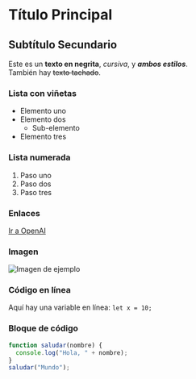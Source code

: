 # Título Principal

## Subtítulo Secundario

Este es un **texto en negrita**, *cursiva*, y ***ambos estilos***.  
También hay ~~texto tachado~~.

### Lista con viñetas

- Elemento uno
- Elemento dos
  - Sub-elemento
- Elemento tres

### Lista numerada

1. Paso uno
2. Paso dos
3. Paso tres

### Enlaces

[Ir a OpenAI](https://www.openai.com)

### Imagen

![Imagen de ejemplo](https://via.placeholder.com/150)

### Código en línea

Aquí hay una variable en línea: `let x = 10;`

### Bloque de código

```javascript
function saludar(nombre) {
  console.log("Hola, " + nombre);
}
saludar("Mundo");
